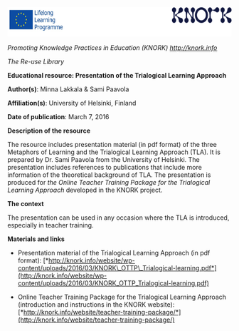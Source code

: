 <img src="img053/media/image01.png" width="624" height="65" />

*Promoting Knowledge Practices in Education (KNORK) http://knork.info*

*The Re-use Library*

**Educational resource: Presentation of the Trialogical Learning Approach**

**Author(s)**: Minna Lakkala & Sami Paavola

**Affiliation(s)**: University of Helsinki, Finland

**Date of publication**: March 7, 2016

**Description of the resource**

The resource includes presentation material (in pdf format) of the three Metaphors of Learning and the Trialogical Learning Approach (TLA). It is prepared by Dr. Sami Paavola from the University of Helsinki. The presentation includes references to publications that include more information of the theoretical background of TLA. The presentation is produced for *the Online Teacher Training Package for the Trialogical Learning Approach* developed in the KNORK project.

**The context**

The presentation can be used in any occasion where the TLA is introduced, especially in teacher training.

**Materials and links**

-   Presentation material of the Trialogical Learning Approach (in pdf format): [*http://knork.info/website/wp-content/uploads/2016/03/KNORK\_OTTP\_Trialogical-learning.pdf*](http://knork.info/website/wp-content/uploads/2016/03/KNORK_OTTP_Trialogical-learning.pdf)

-   Online Teacher Training Package for the Trialogical Learning Approach (introduction and instructions in the KNORK website): [*http://knork.info/website/teacher-training-package/*](http://knork.info/website/teacher-training-package/)


